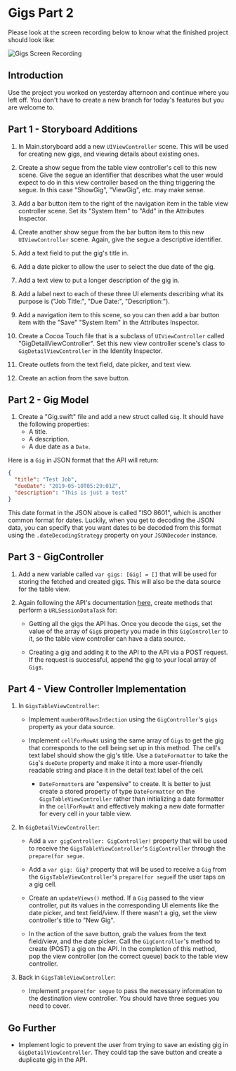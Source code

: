 # Gigs Part 2

Please look at the screen recording below to know what the finished project should look like:

![Gigs Screen Recording](https://user-images.githubusercontent.com/16965587/57464723-71893d80-723a-11e9-87fe-1831188727e5.gif)

## Introduction

Use the project you worked on yesterday afternoon and continue where you left off. You don't have to create a new branch for today's features but you are welcome to.

## Part 1 - Storyboard Additions

1. In Main.storyboard add a new `UIViewController` scene. This will be used for creating new gigs, and viewing details about existing ones.

2. Create a show segue from the table view controller's cell to this new scene. Give the segue an identifier that describes what the user would expect to do in this view controller based on the thing triggering the segue. In this case "ShowGig", "ViewGig", etc. may make sense.

3. Add a bar button item to the right of the navigation item in the table view controller scene. Set its "System Item" to "Add" in the Attributes Inspector.
    
4. Create another show segue from the bar button item to this new `UIViewController` scene. Again, give the segue a descriptive identifier. 
    
5. Add a text field to put the gig's title in.
    
6. Add a date picker to allow the user to select the due date of the gig.
    
7. Add a text view to put a longer description of the gig in.
    
8. Add a label next to each of these three UI elements describing what its purpose is ("Job Title:", "Due Date:", "Description:").
    
9. Add a navigation item to this scene, so you can then add a bar button item with the "Save" "System Item" in the Attributes Inspector.
    
10. Create a Cocoa Touch file that is a subclass of `UIViewController` called "GigDetailViewController". Set this new view controller scene's class to `GigDetailViewController` in the Identity Inspector.
    
11. Create outlets from the text field, date picker, and text view. 
    
12. Create an action from the save button.

## Part 2 - Gig Model

1. Create a "Gig.swift" file and add a new struct called `Gig`. It should have the following properties:
    - A title.
    - A description.
    - A due date as a `Date`.

Here is a `Gig` in JSON format that the API will return:

``` JSON
{
  "title": "Test Job",
  "dueDate": "2019-05-10T05:29:01Z",
  "description": "This is just a test"
}
```

This date format in the JSON above is called "ISO 8601", which is another common format for dates. Luckily, when you get to decoding the JSON data, you can specify that you want dates to be decoded from this format using the `.dateDecodingStrategy` property on your `JSONDecoder` instance.

## Part 3 - GigController

1. Add a new variable called `var gigs: [Gig] = []` that will be used for storing the fetched and created gigs. This will also be the data source for the table view.

2. Again following the API's documentation [here](https://github.com/LambdaSchool/ios-gigs/blob/day2/APIDocumentation.md), create methods that perform a `URLSessionDataTask` for:

    - Getting all the gigs the API has. Once you decode the `Gig`s, set the value of the array of `Gig`s property you made in this `GigController` to it, so the table view controller can have a data source.
    
    - Creating a gig and adding it to the API to the API via a POST request. If the request is successful, append the gig to your local array of `Gig`s.

## Part 4 - View Controller Implementation

1. In `GigsTableViewController`: 

    - Implement `numberOfRowsInSection` using the `GigController`'s `gigs` property as your data source.
    
    - Implement `cellForRowAt` using the same array of `Gigs` to get the gig that corresponds to the cell being set up in this method. The cell's text label should show the gig's title. Use a `DateFormatter` to take the `Gig`'s `dueDate` property and make it into a more user-friendly readable string and place it in the detail text label of the cell.
        - `DateFormatter`s are "expensive" to create. It is better to just create a stored  property of type `DateFormatter` on the `GigsTableViewController` rather than initializing a date formatter in the `cellForRowAt` and effectively making a new date formatter for every cell in your table view.

2. In `GigDetailViewController`:

    - Add a `var gigController: GigController!` property that will be used to receive the `GigsTableViewController`'s `GigController` through the `prepare(for segue`.
    
    - Add a `var gig: Gig?` property that will be used to receive a `Gig` from the `GigsTableViewController`'s `prepare(for segue`if the user taps on a gig cell.
    
    - Create an `updateViews()` method. If a `Gig` passed to the view controller, put its values in the corresponding UI elements like the date picker, and text field/view. If there wasn't a gig, set the view controller's title to "New Gig".
    
    - In the action of the save button, grab the values from the text field/view, and the date picker. Call the `GigController`'s method to create (POST) a gig on the API. In the completion of this method, pop the view controller (on the correct queue) back to the table view controller.
    
3. Back in `GigsTableViewController`:
    - Implement `prepare(for segue` to pass the necessary information to the destination view controller. You should have three segues you need to cover.
    

## Go Further

- Implement logic to prevent the user from trying to save an existing gig in `GigDetailViewController`. They could tap the save button and create a duplicate gig in the API.
